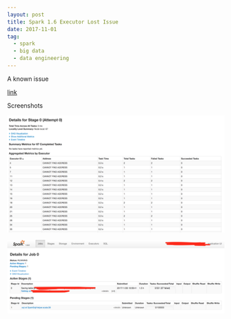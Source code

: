```yaml
---
layout: post
title: Spark 1.6 Executor Lost Issue
date: 2017-11-01
tag:
  - spark
  - big data
  - data engineering
---
```


A known issue

[link](https://issues.apache.org/jira/browse/SPARK-16702)


Screenshots

![Spark UI 1](/images/posts/spark_executor_lost_1.png)

![Spark UI 2](/images/posts/spark_executor_lost_2.png)